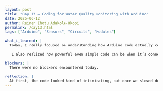 ```yaml
---
layout: post
title: "Day 13 – Coding for Water Quality Monitoring with Arduino"
date: 2025-06-12
author: Reiner Ihotu Adakole-Okopi
permalink: /day13.html
tags: ["Arduino", "Sensors", "Circuits", "Modules"]

what_i_learned: |
  Today, I really focused on understanding how Arduino code actually controls the components in our water monitoring setup. I and my team walked through the code line by line, and it was helpful to see how the sensor readings—like pH, turbidity, and temperature—get turned into actions, like switching on a fan or heater. I also learned how analog inputs work and how those values are converted into something we can read and use. Seeing all the data show up on the LCD in real time made it feel like we were building something truly useful.
  
   I also realized how powerful even simple code can be when it’s connected to real-world sensors and devices.
   
blockers: |
  There were no blockers encountered today.

reflection: |
  At first, the code looked kind of intimidating, but once we slowed down and talked through it, everything started to click. I used to wonder how the sensors actually "talk" to the components, but now I see how the logic makes that happen. It’s cool how the system reacts to different readings like turning on the fan if the water’s too hot or the pH is off. This made me feel like we're building something with real-world impact, not just running a simulation.
---
```

